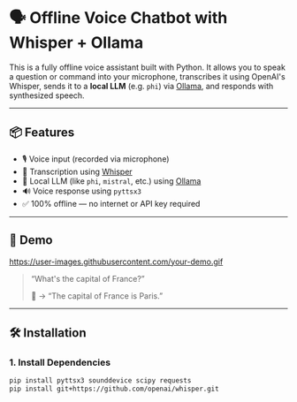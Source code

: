 # 🗣️ Offline Voice Chatbot with Whisper + Ollama

This is a fully offline voice assistant built with Python. It allows you to speak a question or command into your microphone, transcribes it using OpenAI's Whisper, sends it to a **local LLM** (e.g. `phi`) via [Ollama](https://ollama.com), and responds with synthesized speech.

---

## 📦 Features

- 🎙️ Voice input (recorded via microphone)
- 📝 Transcription using [Whisper](https://github.com/openai/whisper)
- 🧠 Local LLM (like `phi`, `mistral`, etc.) using [Ollama](https://ollama.com)
- 🔊 Voice response using `pyttsx3`
- ✅ 100% offline — no internet or API key required

---

## 🚀 Demo

https://user-images.githubusercontent.com/your-demo.gif

> “What's the capital of France?”
>
> 🧠 → “The capital of France is Paris.”

---

## 🛠️ Installation

### 1. Install Dependencies

```bash
pip install pyttsx3 sounddevice scipy requests
pip install git+https://github.com/openai/whisper.git
